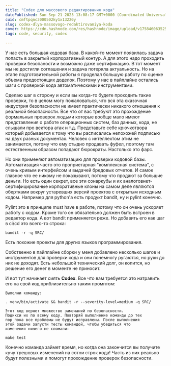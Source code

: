 ```yaml
---
title: "Codex для массового редактирования кода"
datePublished: Sun Sep 21 2025 13:08:17 GMT+0000 (Coordinated Universal Time)
cuid: cmftpqnc3000502ky1x13220y
slug: codex-dlya-massovogo-redaktirovaniya-koda
cover: https://cdn.hashnode.com/res/hashnode/image/upload/v1758460635254/448e6f4a-3143-446f-bf97-88cf1a71c545.png
tags: code, security, codex

---
```


У нас есть большая кодовая база. В какой-то момент появилась задача попасть в закрытый корпоративный контур. А для этого надо проходить проверки безопаности и возможно даже сертификацию. В тот момент мы не достигли соглашения и задача потеряла актуальность. Но на этапе подготовительной работы я проделал большую работу по оценке объема предостоящих доделок. Поэтому у нас в пайплайне остались шаги с проверкой кода автоматическими инструментами. 

Сделаю шаг в сторону и если вы когда-то будете проходить такие проверки, то в целом могу пожаловаться, что вся эта сказочная индустрия безопасности не имеет практически никакого отношения к реальной безопасности. Все что от вас требуют это прохождение формальных проверок людьми которые вообще мало имеют представления о работе операционных систем, баз данных, кода, не слышали про вектора атак и т.д. Представьте себе крючкотвора который добывается к тому что вы расписались непохожей подписью на двух разных документах. Человек с интеллектом этим не занимается, потому что ему стыдно продавать фуфел, поэтому там естественным образом попадают бюрократы. Настолько это фарс.

Но они применяют автоматизацию для проверки кодовой базы. Автоматизация часто это проприетарная "комплексная система", с очень кривым интерфейсом и выдачей бредовых отчетов. И самое главное что ее никому не показывают, потому что продают за большие деньги. Но есть один секрет, все эти сонаркубы и их аналоговнет-сертифицированые корпоративные клоны на самом деле являются обертками вокруг устаревших версий проектов с открытым исходным кодом. Например для python'а есть продукт bandit, ну и pylint конечно. 

Pylint это в принципе must have в работе, потому что он очень ускоряет работу с кодом. Кроме того он обязательно должен быть встроен в редактор кода. А вот bandit применяется реже. Но добавить его как шаг в ci/cd это всего-то строка:

`bandit -r -q SRC/`

Есть похожие проекты для других языков программирования. 

Собственно в пайплайне сборки у меня добавлено несколько шагов и инструментов для проверки кода и они понемногу ругаются, но руки до них не доходят. Есть небольшой технический долг, он копится, но решение его денег в моменте не приносит.

И вот тут начинает сиять **Codex**. Все что вам требуется это натравить его на свой код приблизительно таким промптом:

```plaintext
Выполни команду:

. venv/bin/activate && bandit -r --severity-level=medium -q SRC/

Этот код вернет множество замечаний по безопасности. 
Пофикси их по всему коду. Повторяй выполнение команды до тех 
пор пока все проблемы не будут исправлены. После выполнения 
этой задачи запусти тесты командой, чтобы убедиться что 
изменения ничего не сломали:

make test
```

Конечно команда займет время, но когда она закончится вы получите кучу трешовых изменений на сотни строк кода! Часть из них реально будут полезными и помогут прохождение проверок безопасности.